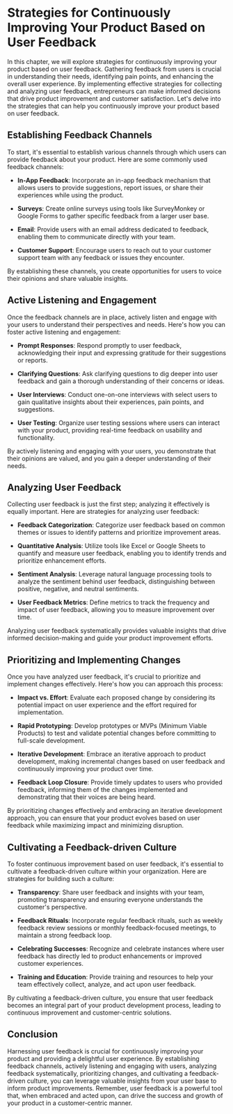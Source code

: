 Strategies for Continuously Improving Your Product Based on User Feedback
==================================================================================

In this chapter, we will explore strategies for continuously improving your product based on user feedback. Gathering feedback from users is crucial in understanding their needs, identifying pain points, and enhancing the overall user experience. By implementing effective strategies for collecting and analyzing user feedback, entrepreneurs can make informed decisions that drive product improvement and customer satisfaction. Let's delve into the strategies that can help you continuously improve your product based on user feedback.

Establishing Feedback Channels
------------------------------

To start, it's essential to establish various channels through which users can provide feedback about your product. Here are some commonly used feedback channels:

* **In-App Feedback**: Incorporate an in-app feedback mechanism that allows users to provide suggestions, report issues, or share their experiences while using the product.

* **Surveys**: Create online surveys using tools like SurveyMonkey or Google Forms to gather specific feedback from a larger user base.

* **Email**: Provide users with an email address dedicated to feedback, enabling them to communicate directly with your team.

* **Customer Support**: Encourage users to reach out to your customer support team with any feedback or issues they encounter.

By establishing these channels, you create opportunities for users to voice their opinions and share valuable insights.

Active Listening and Engagement
-------------------------------

Once the feedback channels are in place, actively listen and engage with your users to understand their perspectives and needs. Here's how you can foster active listening and engagement:

* **Prompt Responses**: Respond promptly to user feedback, acknowledging their input and expressing gratitude for their suggestions or reports.

* **Clarifying Questions**: Ask clarifying questions to dig deeper into user feedback and gain a thorough understanding of their concerns or ideas.

* **User Interviews**: Conduct one-on-one interviews with select users to gain qualitative insights about their experiences, pain points, and suggestions.

* **User Testing**: Organize user testing sessions where users can interact with your product, providing real-time feedback on usability and functionality.

By actively listening and engaging with your users, you demonstrate that their opinions are valued, and you gain a deeper understanding of their needs.

Analyzing User Feedback
-----------------------

Collecting user feedback is just the first step; analyzing it effectively is equally important. Here are strategies for analyzing user feedback:

* **Feedback Categorization**: Categorize user feedback based on common themes or issues to identify patterns and prioritize improvement areas.

* **Quantitative Analysis**: Utilize tools like Excel or Google Sheets to quantify and measure user feedback, enabling you to identify trends and prioritize enhancement efforts.

* **Sentiment Analysis**: Leverage natural language processing tools to analyze the sentiment behind user feedback, distinguishing between positive, negative, and neutral sentiments.

* **User Feedback Metrics**: Define metrics to track the frequency and impact of user feedback, allowing you to measure improvement over time.

Analyzing user feedback systematically provides valuable insights that drive informed decision-making and guide your product improvement efforts.

Prioritizing and Implementing Changes
-------------------------------------

Once you have analyzed user feedback, it's crucial to prioritize and implement changes effectively. Here's how you can approach this process:

* **Impact vs. Effort**: Evaluate each proposed change by considering its potential impact on user experience and the effort required for implementation.

* **Rapid Prototyping**: Develop prototypes or MVPs (Minimum Viable Products) to test and validate potential changes before committing to full-scale development.

* **Iterative Development**: Embrace an iterative approach to product development, making incremental changes based on user feedback and continuously improving your product over time.

* **Feedback Loop Closure**: Provide timely updates to users who provided feedback, informing them of the changes implemented and demonstrating that their voices are being heard.

By prioritizing changes effectively and embracing an iterative development approach, you can ensure that your product evolves based on user feedback while maximizing impact and minimizing disruption.

Cultivating a Feedback-driven Culture
-------------------------------------

To foster continuous improvement based on user feedback, it's essential to cultivate a feedback-driven culture within your organization. Here are strategies for building such a culture:

* **Transparency**: Share user feedback and insights with your team, promoting transparency and ensuring everyone understands the customer's perspective.

* **Feedback Rituals**: Incorporate regular feedback rituals, such as weekly feedback review sessions or monthly feedback-focused meetings, to maintain a strong feedback loop.

* **Celebrating Successes**: Recognize and celebrate instances where user feedback has directly led to product enhancements or improved customer experiences.

* **Training and Education**: Provide training and resources to help your team effectively collect, analyze, and act upon user feedback.

By cultivating a feedback-driven culture, you ensure that user feedback becomes an integral part of your product development process, leading to continuous improvement and customer-centric solutions.

Conclusion
------------------------------------------------------------

Harnessing user feedback is crucial for continuously improving your product and providing a delightful user experience. By establishing feedback channels, actively listening and engaging with users, analyzing feedback systematically, prioritizing changes, and cultivating a feedback-driven culture, you can leverage valuable insights from your user base to inform product improvements. Remember, user feedback is a powerful tool that, when embraced and acted upon, can drive the success and growth of your product in a customer-centric manner.
